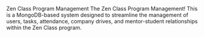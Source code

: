 Zen Class Program Management
The Zen Class Program Management! This is a MongoDB-based system designed to streamline the management of users, tasks, attendance, company drives, 
and mentor-student relationships within the Zen Class program.
